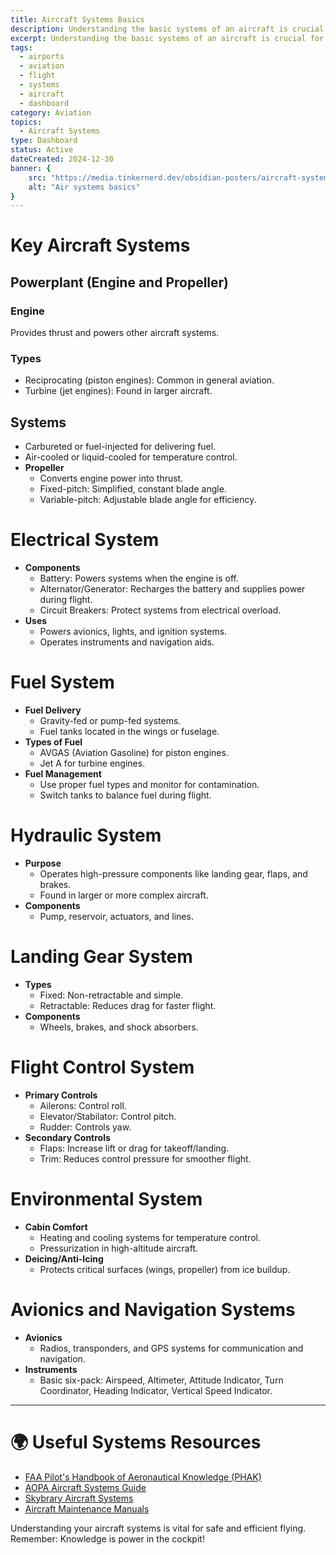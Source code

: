 ```yaml
---
title: Aircraft Systems Basics
description: Understanding the basic systems of an aircraft is crucial for every pilot.
excerpt: Understanding the basic systems of an aircraft is crucial for every pilot. These systems work together to ensure safe and efficient operation during flight. This guide provides an overview of the key systems found in most general aviation aircraft.
tags:
  - airports
  - aviation
  - flight
  - systems
  - aircraft
  - dashboard
category: Aviation
topics:
  - Aircraft Systems
type: Dashboard
status: Active
dateCreated: 2024-12-30
banner: {
	src: "https://media.tinkernerd.dev/obsidian-posters/aircraft-systems.jpg",
	alt: "Air systems basics"
}
---
```

# Key Aircraft Systems

## Powerplant (Engine and Propeller)
### **Engine**
Provides thrust and powers other aircraft systems.
### Types

- Reciprocating (piston engines): Common in general aviation.
- Turbine (jet engines): Found in larger aircraft.

## Systems
- Carbureted or fuel-injected for delivering fuel.
- Air-cooled or liquid-cooled for temperature control.
- **Propeller**
	- Converts engine power into thrust.
	- Fixed-pitch: Simplified, constant blade angle.
	- Variable-pitch: Adjustable blade angle for efficiency.

# Electrical System
- **Components**
	- Battery: Powers systems when the engine is off.
	- Alternator/Generator: Recharges the battery and supplies power during flight.
	- Circuit Breakers: Protect systems from electrical overload.
- **Uses**
	- Powers avionics, lights, and ignition systems.
	- Operates instruments and navigation aids.

# Fuel System
- **Fuel Delivery**
	- Gravity-fed or pump-fed systems.
	- Fuel tanks located in the wings or fuselage.
- **Types of Fuel**
	- AVGAS (Aviation Gasoline) for piston engines.
	- Jet A for turbine engines.
- **Fuel Management**
	- Use proper fuel types and monitor for contamination.
	- Switch tanks to balance fuel during flight.

# Hydraulic System
- **Purpose**
	- Operates high-pressure components like landing gear, flaps, and brakes.
	- Found in larger or more complex aircraft.
- **Components**
	- Pump, reservoir, actuators, and lines.

# Landing Gear System
- **Types**
	- Fixed: Non-retractable and simple.
	- Retractable: Reduces drag for faster flight.
- **Components**
	- Wheels, brakes, and shock absorbers.

# Flight Control System
- **Primary Controls**
	- Ailerons: Control roll.
	- Elevator/Stabilator: Control pitch.
	- Rudder: Controls yaw.
- **Secondary Controls**
	- Flaps: Increase lift or drag for takeoff/landing.
	- Trim: Reduces control pressure for smoother flight.

# Environmental System
- **Cabin Comfort**
	- Heating and cooling systems for temperature control.
	- Pressurization in high-altitude aircraft.
- **Deicing/Anti-Icing**
	- Protects critical surfaces (wings, propeller) from ice buildup.

# Avionics and Navigation Systems
- **Avionics**
	- Radios, transponders, and GPS systems for communication and navigation.
- **Instruments**
	- Basic six-pack: Airspeed, Altimeter, Attitude Indicator, Turn Coordinator, Heading Indicator, Vertical Speed Indicator.

___

# 🌍 Useful Systems Resources
- [FAA Pilot's Handbook of Aeronautical Knowledge (PHAK)](https://www.faa.gov/regulations_policies/handbooks_manuals/aviation/phak/)
- [AOPA Aircraft Systems Guide](https://www.aopa.org/)
- [Skybrary Aircraft Systems](https://www.skybrary.aero/)
- [Aircraft Maintenance Manuals](https://www.aircraftsystemstech.com/)


Understanding your aircraft systems is vital for safe and efficient flying. Remember: Knowledge is power in the cockpit!
